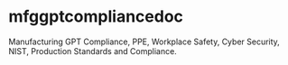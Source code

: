# mfggptcompliancedoc
Manufacturing GPT Compliance, PPE, Workplace Safety, Cyber Security, NIST, Production Standards and Compliance.
